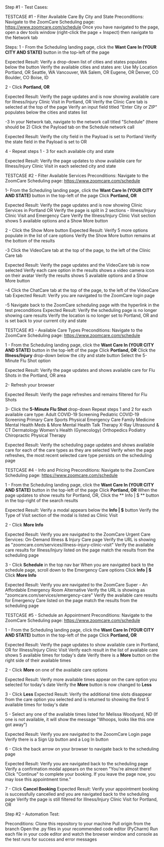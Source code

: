 Step #1 - Test Cases:


TESTCASE #1 - Filter Available Care By City and State
Preconditions:
Navigate to the ZoomCare Scheduling page: https://www.zoomcare.com/schedule
Once you have navigated to the page, open a dev tools window (right-click the page + Inspect) then navigate to the 
Network tab

Steps:
1 - From the Scheduling landing page, click the **Want Care In (YOUR CITY AND STATE)** button in the top-left of
the page

Expected Result:
Verify a drop-down list of cities and states populates below the button
Verify the available cities and states are:
Use My Location
Portland, OR
Seattle, WA
Vancouver, WA
Salem, OR
Eugene, OR
Denver, CO
Boulder, CO
Boise, ID

2 - Click **Portland, OR**

Expected Result: Verify the page updates and is now showing available care for Illness/Injury Clinic Visit in Portland,
OR
Verify the Clinic Care tab is selected at the top of the page
Verify an input field titled "Enter City or ZIP" populates below the cities and states list

-3 In your Network tab, navigate to the network call titled "Schedule" (there should be 2)
Click the Payload tab on the Schedule network call

Expected Result: 
Verify the city field in the Payload is set to Portland
Verify the state field in the Payload is set to OR

4 - Repeat steps 1 - 3 for each available city and state

Expected Result: Verify the page updates to show available care for Illness/Injury Clinic Visit in each selected city
and state


TESTCASE #2 - Filter Available Services
Preconditions:
Navigate to the ZoomCare Scheduling page: https://www.zoomcare.com/schedule

1- From the Scheduling landing page, click the **Want Care In (YOUR CITY AND STATE)** button in the top-left of
the page
Click **Portland, OR**

Expected Result:
Verify the page updates and is now showing Clinic Services in Portland OR
Verify the page is split in 2 sections -  Illness/Injury Clinic Visit and Emergency Care
Verify the Illness/Injury Clinic Visit section shows 5 available options and a Show More button

2 - Click the Show More button
Expected Result: Verify 5 more options populate in the list of care options
Verify the Show More button remains at the bottom of the results


-3 Click the VideoCare tab at the top of the page, to the left of the Clinic Care tab

Expected Result: Verify the page updates and the VideoCare tab is now selected
Verify each care option in the results shows a video camera icon on their avatar
Verify the results shows 5 available options and a Show More button

-4 Click the ChatCare tab at the top of the page, to the left of the VideoCare tab
Expected Result: Verify you are navigated to the ZoomCare login page

-5 Navigate back to the ZoomCare scheduling page with the hyperlink in the test preconditions
Expected Result: Verify the scheduling page is no longer showing care results
Verify the location is no longer set to Portland, OR and is set back to your current city and state


TESTCASE #3 - Available Care Types
Preconditions:
Navigate to the ZoomCare Scheduling page: https://www.zoomcare.com/schedule

1 - From the Scheduling landing page, click the **Want Care In (YOUR CITY AND STATE)** button in the top-left of
the page
Click **Portland, OR**
Click the **Illness/Injury** drop-down below the city and state button
Select the 5-Minute Flu Shot option

Expected Result: Verify the page updates and shows available care for Flu Shots in the Portland, OR area

2- Refresh your browser

Expected Result: Verify the page refreshes and remains filtered for Flu Shots

3- Click the **5-Minute Flu Shot** drop-down
Repeat steps 1 and 2 for each available care type: 
Adult COVID-19 Screening
Pediatric COVID-19 Screening
Primary Care
Sports Physical
Emergency Care
Family Medicine
Mental Health Meds & More
Mental Health Talk Therapy
X-Ray Ultrasound & CT
Dermatology
Women's Health (Gynecology)
Orthopedics
Podiatry
Chiropractic
Physical Therapy

Expected Result: Verify the scheduling page updates and shows available care for each of the care types as they are
selected
Verify when the page refreshes, the most recent selected care type persists on the scheduling page



TESTCASE #4 - Info and Pricing
Preconditions:
Navigate to the ZoomCare Scheduling page: https://www.zoomcare.com/schedule

1 - From the Scheduling landing page, click the **Want Care In (YOUR CITY AND STATE)** button in the top-left of
the page
Click **Portland, OR**
When the page updates to show results for Portland, OR, Click the ** Info | $ ** button in the top-right of the search 
results

Expected Result: Verify a modal appears below the **Info | $** button
Verify the Type of Visit section of the modal is listed as Clinic Visit

2 - Click **More Info**

Expected Result: Verify you are navigated to the ZoomCare Urgent Care Services: On-Demand Illness & Injury Care page
Verify the URL is showing as "zoomcare.com/services/illness-injury-clinic-visit"
Verify the available care results for Illness/Injury listed on the page match the results from the scheduling page

3 - Click **Schedule** in the top nav bar
When you are navigated back to the schedule page, scroll down to the Emergency Care options
Click **Info | $**
Click **More Info**

Expected Result: Verify you are navigated to the ZoomCare Super - An Affordable Emergency Room Alternative
Verify the URL is showing as "zoomcare.com/services/emergency-care"
Verify the available care results for Emergency Care listed on the page match the results from the scheduling page


TESTCASE #5 - Schedule an Appointment
Preconditions:
Navigate to the ZoomCare Scheduling page: https://www.zoomcare.com/schedule

1 - From the Scheduling landing page, click the **Want Care In (YOUR CITY AND STATE)** button in the top-left of
the page
Click **Portland, OR**

Expected Result: Verify the page updates to show available care in Portland, OR for Illness/Injury Clinic Visit
Verify each result in the list of available care shows 5 available times for today's date
Verify there is a **More** button on the right side of their available times

2 - Click **More** on one of the available care options

Expected Result: Verify more available times appear on the care option you selected for today's date
Verify the **More** button is now changed to **Less**

3 - Click **Less**
Expected Result: Verify the additional time slots disappear from the care option you selected and is returned to 
showing the first 5 available times for today's date


5 - Select any one of the available times listed for Melissa Woodyard, ND (If one is not available, it will show the
message "Whoops, looks like this one got away")

Expected Result:
Verify you are navigated to the ZooomCare Login page
Verify there is a Sign Up button and a Log In button

6 - Click the back arrow on your browser to navigate back to the scheduling page

Expected Result: Verify you are navigated back to the scheduling page
Verify a confirmation modal appears on the screen "You're almost there! Click "Continue" to complete your booking. If 
you leave the page now, you may lose this appointment time."

7 - Click **Cancel Booking**
Expected Result: Verify your appointment booking is successfully cancelled and you are navigated back to the scheduling
page
Verify the page is still filtered for Illness/Injury Clinic Visit for Portland, OR



Step #2 - Automation Test:

Preconditions: 
Clone this repository to your machine
Pull origin from the branch
Open the .py files in your recommended code editor (PyCharm)
Run each file in your code editor and watch the  browser window and console as the test runs for success and error messages





